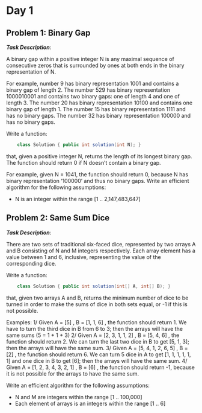 # Day 1

## Problem 1: Binary Gap

***Task Description***:

A binary gap within a positive integer N is any maximal sequence of consecutive zeros that is surrounded by ones at both ends in the binary representation of N.

For example, number 9 has binary representation 1001 and contains a binary gap of length 2. The number 529 has binary representation 1000010001 and contains two binary gaps: one of length 4 and one of length 3. The number 20 has binary representation 10100 and contains one binary gap of length 1. The number 15 has binary representation 1111 and has no binary gaps. The number 32 has binary representation 100000 and has no binary gaps.

Write a function:
```java
    class Solution { public int solution(int N); }
```
that, given a positive integer N, returns the length of its longest binary gap. The function should return 0 if N doesn’t contain a binary gap.

For example, given N = 1041, the function should return 0, because N has binary representation ‘100000’ and thus no binary gaps.
Write an efficient algorithm for the following assumptions:
* N is an integer within the range [1 .. 2,147,483,647]

## Problem 2: Same Sum Dice

***Task Description***:

There are two sets of traditional six-faced dice, represented by two arrays A and B consisting of N and M integers respectively. Each array element has a value between 1 and 6, inclusive, representing the value of the corresponding dice.

Write a function:
```java
    class Solution { public int solution(int[] A, int[] B); }
```
that, given two arrays A and B, returns the minimum number of dice to be turned in order to make the sums of dice in both sets equal, or -1 if this is not possible.

Examples:
1/ Given A = [5] , B = [1, 1, 6] , the function should return 1. We have to turn the third dice in B from 6 to 3; then the arrays will have the same sums (5 = 1 + 1 + 3)
2/ Given A = [2, 3, 1, 1, 2] , B = [5, 4, 6] , the function should return 2. We can turn the last two dice in B to get [5, 1, 3]; then the arrays will have the same sum.
3/ Given A = [5, 4, 1, 2, 6, 5] , B = [2] , the function should return 6. We can turn 5 dice in A to get [1, 1, 1, 1, 1, 1] and one dice in B to get [6]; then the arrays will have the same sum.
4/ Given A = [1, 2, 3, 4, 3, 2, 1] , B = [6] , the function should return -1, because it is not possible for the arrays to have the same sum.

Write an efficient algorithm for the following assumptions:
* N and M are integers within the range [1 .. 100,000]
* Each element of arrays is an integers within the range [1 .. 6]

